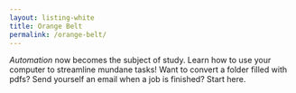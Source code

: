 ```yaml
---
layout: listing-white
title: Orange Belt
permalink: /orange-belt/
---
```

*Automation* now becomes the subject of study. Learn how to use your computer
to streamline mundane tasks! Want to convert a folder filled with pdfs? Send
yourself an email when a job is finished? Start here.

